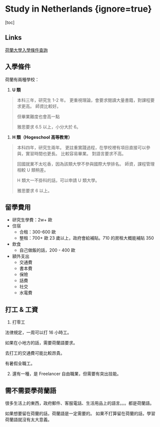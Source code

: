 # Study in Netherlands {ignore=true}

[toc]

## Links

[荷蘭大學入學條件查詢](https://www.studyinnl.org/dutch-education/studies)

## 入學條件

荷蘭有兩種學校：

1. **U 類**

> 本科三年，研究生 1-2 年。
> 更重視理論，會要求閱讀大量書籍，對課程要求更高。
> 師資比較好。
>
> 但畢業難度也會高一點
>
> 雅思要求 6.5 以上，小分大於 6。

1. **H 類（Hogeschool 高等教育）**

> 本科四年，研究生兩年。
> 更註重實踐過程，在學校裡有項目直接可以參與，實習時間也更長。
> 比較容易畢業。
> 對語言要求不高。
>
> 回國就業不太吃香，因為該類大學不參與國際大學排名。
> 師資，課程管理相較 U 類稍差。
>
> H 類大一不掛科的話，可以申請 U 類大學。
>
> 雅思要求 6 以上。

## 留學費用

- 研究生學費：2w+ 歐
- 住宿
  - 合租：300-600 歐
  - 整租：700+ 歐
    23 歲以上，政府會給補貼。710 的房租大概能補貼 350
- 飲食
  - 自己做飯的話，200 - 400 歐
- 額外支出
  - 交通費
  - 書本費
  - 保險
  - 話費
  - 社交
  - 水電費

## 打工 & 工資

1. 打零工

法律規定，一周可以打 16 小時工。

如果在小地方的話，需要荷蘭語要求。

去打工的交通費可能比較昂貴。

有暑假全職工。

2. 還有一種，是 Freelancer 自由職業，但需要有突出技能。

## 需不需要學荷蘭語

很多生活上的東西，政府郵件、客服電話、生活用品上的語言。。。都是荷蘭語。

如果想要留在荷蘭的話，荷蘭語是一定需要的。
如果不打算留在荷蘭的話，學習荷蘭語就沒有太大意義。